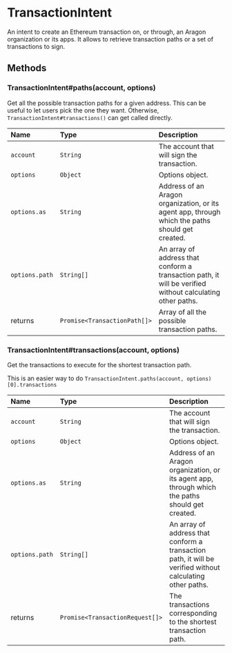 # TransactionIntent

An intent to create an Ethereum transaction on, or through, an Aragon organization or its apps. It allows to retrieve transaction paths or a set of transactions to sign.

## Methods

### TransactionIntent\#paths\(account, options\)

Get all the possible transaction paths for a given address. This can be useful to let users pick the one they want. Otherwise, `TransactionIntent#transactions()` can get called directly.

| Name           | Type                         | Description                                                                                               |
| :------------- | :--------------------------- | :-------------------------------------------------------------------------------------------------------- |
| `account`      | `String`                     | The account that will sign the transaction.                                                               |
| `options`      | `Object`                     | Options object.                                                                                           |
| `options.as`   | `String`                     | Address of an Aragon organization, or its agent app, through which the paths should get created.          |
| `options.path` | `String[]`                   | An array of address that conform a transaction path, it will be verified without calculating other paths. |
| returns        | `Promise<TransactionPath[]>` | Array of all the possible transaction paths.                                                              |

### TransactionIntent\#transactions\(account, options\)

Get the transactions to execute for the shortest transaction path.

This is an easier way to do `TransactionIntent.paths(account, options)[0].transactions`

| Name           | Type                            | Description                                                                                               |
| :------------- | :------------------------------ | :-------------------------------------------------------------------------------------------------------- |
| `account`      | `String`                        | The account that will sign the transaction.                                                               |
| `options`      | `Object`                        | Options object.                                                                                           |
| `options.as`   | `String`                        | Address of an Aragon organization, or its agent app, through which the paths should get created.          |
| `options.path` | `String[]`                      | An array of address that conform a transaction path, it will be verified without calculating other paths. |
| returns        | `Promise<TransactionRequest[]>` | The transactions corresponding to the shortest transaction path.                                          |
